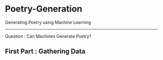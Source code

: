 # Poetry-Generation
Generating Poetry using Machine Learning
_________________________________________
Question : Can Machines Generate Poetry?

<h2> First Part : Gathering Data
